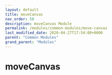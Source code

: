 ```yaml
---
layout: default
title: moveCanvas 
nav_order: 50
description: moveCanvas Module
permalink: /modules/common-modules/move-canvas
last_modified_date: 2020-04-27T17:54:08+0000
parent: "Common Modules"
grand_parent: "Modules"
---
```


# moveCanvas